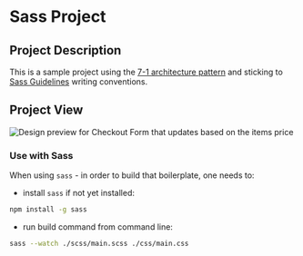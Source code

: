 # Sass Project

## Project Description

This is a sample project using the [7-1 architecture pattern](https://sass-guidelin.es/#architecture) and sticking to [Sass Guidelines](https://sass-guidelin.es) writing conventions.

## Project View

![Design preview for Checkout Form that updates based on the items price](./img/project-view.gif)

### Use with Sass

When using `sass` - in order to build that boilerplate, one needs to:

- install `sass` if not yet installed:

```bash
npm install -g sass
```

- run build command from command line:

```bash
sass --watch ./scss/main.scss ./css/main.css
```
